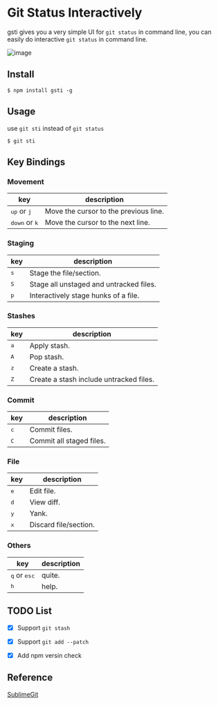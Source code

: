 # Git Status Interactively

gsti gives you a very simple UI for `git status` in command line, you can easily do interactive `git status` in command line.

![image](https://user-images.githubusercontent.com/2182004/47619060-3bddfc00-db15-11e8-96da-a001a243e8b9.png)



## Install

```
$ npm install gsti -g
```

## Usage

use `git sti` instead of `git status`
```
$ git sti
```

## Key Bindings

### Movement

| **key** | **description** |
| --- | --- |
| <kbd>up</kbd> or <kbd>j</kbd> | Move the cursor to the previous line. |
| <kbd>down</kbd> or <kbd>k</kbd> | Move the cursor to the next line. |


### Staging

| **key** | **description** |
| --- | --- |
| <kbd>s</kbd> | Stage the file/section. |
| <kbd>S</kbd> | Stage all unstaged and untracked files. |
| <kbd>p</kbd> | Interactively stage hunks of a file. |

### Stashes

| **key** | **description** |
| --- | --- |
| <kbd>a</kbd> | Apply stash. |
| <kbd>A</kbd> | Pop stash. |
| <kbd>z</kbd> | Create a stash. |
| <kbd>Z</kbd> | Create a stash include untracked files. |

### Commit

| **key** | **description** |
| --- | --- |
| <kbd>c</kbd> | Commit files. |
| <kbd>C</kbd> | Commit all staged files. |

### File

| **key** | **description** |
| --- | --- |
| <kbd>e</kbd> | Edit file. |
| <kbd>d</kbd> | View diff. |
| <kbd>y</kbd> | Yank. |
| <kbd>x</kbd> | Discard file/section. |

### Others

| **key** | **description** |
| --- | --- |
| <kbd>q</kbd> or <kbd>esc</kbd> | quite. |
| <kbd>h</kbd> | help. |


## TODO List


- [x] Support `git stash`
- [x] Support `git add --patch`
- [x] Add npm versin check


## Reference

[SublimeGit](https://github.com/SublimeGit/SublimeGit)
